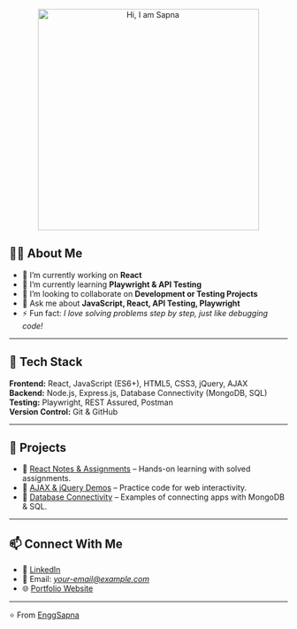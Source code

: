 <!-- Animated Intro -->
<!-- <p align="center">
  <div class="marquee">
    <span>Hii, I’m Sapna 👋</span>
  </div>
</p> -->
<p align="center">
  <img src="https://media.giphy.com/media/3oKIPwoeGErMmaI43C/giphy.gif" alt="Hi, I am Sapna" width="400"/>
</p>

<!-- About Me -->
## 👩‍💻 About Me
- 🔭 I’m currently working on **React**
- 🌱 I’m currently learning **Playwright & API Testing**
- 👯 I’m looking to collaborate on **Development or Testing Projects**
- 💬 Ask me about **JavaScript, React, API Testing, Playwright**
- ⚡ Fun fact: *I love solving problems step by step, just like debugging code!*

---

## 🚀 Tech Stack
**Frontend:** React, JavaScript (ES6+), HTML5, CSS3, jQuery, AJAX  
**Backend:** Node.js, Express.js, Database Connectivity (MongoDB, SQL)  
**Testing:** Playwright, REST Assured, Postman  
**Version Control:** Git & GitHub  

---

## 📂 Projects
- 🔹 [React Notes & Assignments](#) – Hands-on learning with solved assignments.  
- 🔹 [AJAX & jQuery Demos](#) – Practice code for web interactivity.  
- 🔹 [Database Connectivity](#) – Examples of connecting apps with MongoDB & SQL.  

---

## 📫 Connect With Me
- 💼 [LinkedIn](#)  
- 📧 Email: *your-email@example.com*  
- 🌐 [Portfolio Website](#)  

---

⭐️ From [EnggSapna](https://github.com/EnggSapna)
